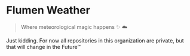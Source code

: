 # Flumen Weather

> Where meteorological magic happens :sparkles: :cloud:

Just kidding. For now all repositories in this organization are private, but that will change in the Future:tm:
